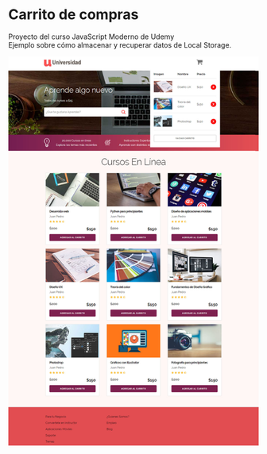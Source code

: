 # Carrito de compras
Proyecto del curso JavaScript Moderno de Udemy<br>
Ejemplo sobre cómo almacenar y recuperar datos de Local Storage.

![preview](https://github.com/leisosag/carrito/blob/master/img/carrito.jpg)
